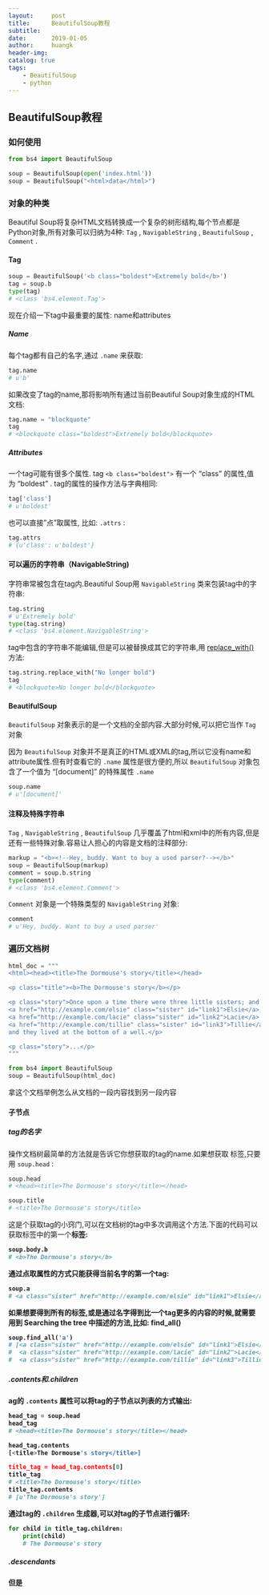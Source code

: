 ```yaml
---
layout:     post
title:      BeautifulSoup教程
subtitle:   
date:       2019-01-05
author:     huangk
header-img: 
catalog: true
tags:
    - BeautifulSoup
    - python
---
```


## BeautifulSoup教程

### 如何使用

```python
from bs4 import BeautifulSoup

soup = BeautifulSoup(open('index.html'))
soup = BeautifulSoup("<html>data</html>")
```

### 对象的种类

Beautiful Soup将复杂HTML文档转换成一个复杂的树形结构,每个节点都是Python对象,所有对象可以归纳为4种: `Tag` , `NavigableString` , `BeautifulSoup` , `Comment` .

#### Tag

```python
soup = BeautifulSoup('<b class="boldest">Extremely bold</b>')
tag = soup.b
type(tag)
# <class 'bs4.element.Tag'>
```

现在介绍一下tag中最重要的属性: name和attributes

##### Name

每个tag都有自己的名字,通过 `.name` 来获取:

```python
tag.name
# u'b'
```

如果改变了tag的name,那将影响所有通过当前Beautiful Soup对象生成的HTML文档:

```python
tag.name = "blockquote"
tag
# <blockquote class="boldest">Extremely bold</blockquote>
```

##### Attributes

一个tag可能有很多个属性. tag `<b class="boldest">` 有一个 “class” 的属性,值为 “boldest” . tag的属性的操作方法与字典相同:

```python
tag['class']
# u'boldest'
```

也可以直接”点”取属性, 比如: `.attrs` :

```python
tag.attrs
# {u'class': u'boldest'}
```

#### 可以遍历的字符串（NavigableString)

字符串常被包含在tag内.Beautiful Soup用 `NavigableString` 类来包装tag中的字符串:

```python
tag.string
# u'Extremely bold'
type(tag.string)
# <class 'bs4.element.NavigableString'>
```

tag中包含的字符串不能编辑,但是可以被替换成其它的字符串,用 [replace_with()](https://www.crummy.com/software/BeautifulSoup/bs4/doc/index.zh.html#replace-with) 方法:

```python
tag.string.replace_with("No longer bold")
tag
# <blockquote>No longer bold</blockquote>
```

#### BeautifulSoup

`BeautifulSoup` 对象表示的是一个文档的全部内容.大部分时候,可以把它当作 `Tag` 对象

因为 `BeautifulSoup` 对象并不是真正的HTML或XML的tag,所以它没有name和attribute属性.但有时查看它的 `.name` 属性是很方便的,所以 `BeautifulSoup` 对象包含了一个值为 “[document]” 的特殊属性 `.name`

```python
soup.name
# u'[document]'
```

#### 注释及特殊字符串

`Tag` , `NavigableString` , `BeautifulSoup` 几乎覆盖了html和xml中的所有内容,但是还有一些特殊对象.容易让人担心的内容是文档的注释部分:

```python
markup = "<b><!--Hey, buddy. Want to buy a used parser?--></b>"
soup = BeautifulSoup(markup)
comment = soup.b.string
type(comment)
# <class 'bs4.element.Comment'>
```

`Comment` 对象是一个特殊类型的 `NavigableString` 对象:

```python
comment
# u'Hey, buddy. Want to buy a used parser'
```

### 遍历文档树

```python
html_doc = """
<html><head><title>The Dormouse's story</title></head>

<p class="title"><b>The Dormouse's story</b></p>

<p class="story">Once upon a time there were three little sisters; and their names were
<a href="http://example.com/elsie" class="sister" id="link1">Elsie</a>,
<a href="http://example.com/lacie" class="sister" id="link2">Lacie</a> and
<a href="http://example.com/tillie" class="sister" id="link3">Tillie</a>;
and they lived at the bottom of a well.</p>

<p class="story">...</p>
"""

from bs4 import BeautifulSoup
soup = BeautifulSoup(html_doc)
```

拿这个文档举例怎么从文档的一段内容找到另一段内容

#### 子节点

##### tag的名字

操作文档树最简单的方法就是告诉它你想获取的tag的name.如果想获取 <head> 标签,只要用 `soup.head` :

```python
soup.head
# <head><title>The Dormouse's story</title></head>

soup.title
# <title>The Dormouse's story</title>
```

这是个获取tag的小窍门,可以在文档树的tag中多次调用这个方法.下面的代码可以获取<body>标签中的第一个<b>标签:

```python
soup.body.b
# <b>The Dormouse's story</b>
```

通过点取属性的方式只能获得当前名字的第一个tag:

```python
soup.a
# <a class="sister" href="http://example.com/elsie" id="link1">Elsie</a>
```

如果想要得到所有的<a>标签,或是通过名字得到比一个tag更多的内容的时候,就需要用到 Searching the tree 中描述的方法,比如: find_all()

```python
soup.find_all('a')
# [<a class="sister" href="http://example.com/elsie" id="link1">Elsie</a>,
#  <a class="sister" href="http://example.com/lacie" id="link2">Lacie</a>,
#  <a class="sister" href="http://example.com/tillie" id="link3">Tillie</a>]
```

##### .contents和.children

ag的 `.contents` 属性可以将tag的子节点以列表的方式输出:

```python
head_tag = soup.head
head_tag
# <head><title>The Dormouse's story</title></head>

head_tag.contents
[<title>The Dormouse's story</title>]

title_tag = head_tag.contents[0]
title_tag
# <title>The Dormouse's story</title>
title_tag.contents
# [u'The Dormouse's story']
```

通过tag的 `.children` 生成器,可以对tag的子节点进行循环:

```python
for child in title_tag.children:
    print(child)
    # The Dormouse's story
```

##### .descendants

但是<title>标签也包含一个子节点:字符串 “The Dormouse’s story”,这种情况下字符串 “The Dormouse’s story”也属于<head>标签的子孙节点. `.descendants` 属性可以对所有tag的子孙节点进行递归循环:

```python
for child in head_tag.descendants:
    print(child)
    # <title>The Dormouse's story</title>
    # The Dormouse's story
```

##### .string, .strings和stripped_strings

如果tag中包含多个字符串可以使用 `.strings` 来循环获取:

```python
for string in soup.strings:
    print(repr(string))
    # u"The Dormouse's story"
    # u'\n\n'
    # u"The Dormouse's story"
    # u'\n\n'
    # u'Once upon a time there were three little sisters; and their names were\n'
    # u'Elsie'
    # u',\n'
    # u'Lacie'
    # u' and\n'
    # u'Tillie'
    # u';\nand they lived at the bottom of a well.'
    # u'\n\n'
    # u'...'
    # u'\n'
```

输出的字符串中可能包含了很多空格或空行,使用 `.stripped_strings` 可以去除多余空白内容:

```python
for string in soup.stripped_strings:
    print(repr(string))
    # u"The Dormouse's story"
    # u"The Dormouse's story"
    # u'Once upon a time there were three little sisters; and their names were'
    # u'Elsie'
    # u','
    # u'Lacie'
    # u'and'
    # u'Tillie'
    # u';\nand they lived at the bottom of a well.'
    # u'...'
```

全部是空格的行会被忽略掉,段首和段末的空白会被删除

#### 父节点

##### .parent

通过 `.parent` 属性来获取某个元素的父节点.在例子“爱丽丝”的文档中,<head>标签是<title>标签的父节点:

```python
title_tag = soup.title
title_tag
# <title>The Dormouse's story</title>
title_tag.parent
# <head><title>The Dormouse's story</title></head>
```

##### .parents

通过元素的 `.parents` 属性可以递归得到元素的所有父辈节点,下面的例子使用了 `.parents` 方法遍历了<a>标签到根节点的所有节点.

```python
link = soup.a
link
# <a class="sister" href="http://example.com/elsie" id="link1">Elsie</a>
for parent in link.parents:
    if parent is None:
        print(parent)
    else:
        print(parent.name)
# p
# body
# html
# [document]
# None
```

#### 兄弟节点

看一段简单的例子:

```python
sibling_soup = BeautifulSoup("<a><b>text1</b><c>text2</c></b></a>")
print(sibling_soup.prettify())
# <html>
#  <body>
#   <a>
#    <b>
#     text1
#    </b>
#    <c>
#     text2
#    </c>
#   </a>
#  </body>
# </html>
```

因为<b>标签和<c>标签是同一层:他们是同一个元素的子节点,所以<b>和<c>可以被称为兄弟节点.一段文档以标准格式输出时,兄弟节点有相同的缩进级别.在代码中也可以使用这种关系.

#### 回退和前进

### 搜索文档树

#### 过滤器

##### 字符串

最简单的过滤器是字符串.在搜索方法中传入一个字符串参数,Beautiful Soup会查找与字符串完整匹配的内容,下面的例子用于查找文档中所有的<b>标签:

```python
soup.find_all('b')
# [<b>The Dormouse's story</b>]
```

如果传入字节码参数,Beautiful Soup会当作UTF-8编码,可以传入一段Unicode 编码来避免Beautiful Soup解析编码出错

##### 正则表达式

如果传入正则表达式作为参数,Beautiful Soup会通过正则表达式的 `match()` 来匹配内容.下面例子中找出所有以b开头的标签,这表示<body>和<b>标签都应该被找到:

```python
import re
for tag in soup.find_all(re.compile("^b")):
    print(tag.name)
# body
# b
```

下面代码找出所有名字中包含”t”的标签:

```python
for tag in soup.find_all(re.compile("t")):
    print(tag.name)
# html
# title
```

##### 列表

如果传入列表参数,Beautiful Soup会将与列表中任一元素匹配的内容返回.下面代码找到文档中所有<a>标签和<b>标签:

```python
soup.find_all(["a", "b"])
# [<b>The Dormouse's story</b>,
#  <a class="sister" href="http://example.com/elsie" id="link1">Elsie</a>,
#  <a class="sister" href="http://example.com/lacie" id="link2">Lacie</a>,
#  <a class="sister" href="http://example.com/tillie" id="link3">Tillie</a>]
```

##### True

##### 方法

如果没有合适过滤器,那么还可以定义一个方法,方法只接受一个元素参数 ,如果这个方法返回 `True` 表示当前元素匹配并且被找到,如果不是则反回 `False`

下面方法校验了当前元素,如果包含 `class` 属性却不包含 `id` 属性,那么将返回 `True`:

```python
def has_class_but_no_id(tag):
    return tag.has_attr('class') and not tag.has_attr('id')
```

将这个方法作为参数传入 `find_all()` 方法,将得到所有<p>标签:

```python
soup.find_all(has_class_but_no_id)
# [<p class="title"><b>The Dormouse's story</b></p>,
#  <p class="story">Once upon a time there were...</p>,
#  <p class="story">...</p>]
```

返回结果中只有<p>标签没有<a>标签,因为<a>标签还定义了”id”,没有返回<html>和<head>,因为<html>和<head>中没有定义”class”属性.

#### find_all()

find_all( name, attrs, recursive , text, **kwargs)

`find_all()` 方法搜索当前tag的所有tag子节点,并判断是否符合过滤器的条件.这里有几个例子:

```python
soup.find_all("title")
# [<title>The Dormouse's story</title>]

soup.find_all("p", "title")
# [<p class="title"><b>The Dormouse's story</b></p>]

soup.find_all("a")
# [<a class="sister" href="http://example.com/elsie" id="link1">Elsie</a>,
#  <a class="sister" href="http://example.com/lacie" id="link2">Lacie</a>,
#  <a class="sister" href="http://example.com/tillie" id="link3">Tillie</a>]

soup.find_all(id="link2")
# [<a class="sister" href="http://example.com/lacie" id="link2">Lacie</a>]

import re
soup.find(text=re.compile("sisters"))
# u'Once upon a time there were three little sisters; and their names were\n'
```

##### name参数

`name` 参数可以查找所有名字为 `name` 的tag,字符串对象会被自动忽略掉.

简单的用法如下:

```python
soup.find_all("title")
# [<title>The Dormouse's story</title>]
```

重申: 搜索 `name` 参数的值可以使任一类型的 [过滤器](https://www.crummy.com/software/BeautifulSoup/bs4/doc/index.zh.html#id25) ,字符窜,正则表达式,列表,方法或是 `True` .

##### keyword参数

如果一个指定名字的参数不是搜索内置的参数名,搜索时会把该参数当作指定名字tag的属性来搜索,如果包含一个名字为 `id` 的参数,Beautiful Soup会搜索每个tag的”id”属性.

```python
soup.find_all(id='link2')
# [<a class="sister" href="http://example.com/lacie" id="link2">Lacie</a>]
```

如果传入 `href` 参数,Beautiful Soup会搜索每个tag的”href”属性:

```python
soup.find_all(href=re.compile("elsie"))
# [<a class="sister" href="http://example.com/elsie" id="link1">Elsie</a>]
```

搜索指定名字的属性时可以使用的参数值包括 [字符串](https://www.crummy.com/software/BeautifulSoup/bs4/doc/index.zh.html#id27) , [正则表达式](https://www.crummy.com/software/BeautifulSoup/bs4/doc/index.zh.html#id28) , [列表](https://www.crummy.com/software/BeautifulSoup/bs4/doc/index.zh.html#id29), [True](https://www.crummy.com/software/BeautifulSoup/bs4/doc/index.zh.html#true) .

使用多个指定名字的参数可以同时过滤tag的多个属性:

```python
soup.find_all(href=re.compile("elsie"), id='link1')
# [<a class="sister" href="http://example.com/elsie" id="link1">three</a>]
```

#### find()

find( [name](https://www.crummy.com/software/BeautifulSoup/bs4/doc/index.zh.html#id32) , [attrs](https://www.crummy.com/software/BeautifulSoup/bs4/doc/index.zh.html#css) , [recursive](https://www.crummy.com/software/BeautifulSoup/bs4/doc/index.zh.html#recursive) , [text](https://www.crummy.com/software/BeautifulSoup/bs4/doc/index.zh.html#text) , [**kwargs](https://www.crummy.com/software/BeautifulSoup/bs4/doc/index.zh.html#keyword) )

`find_all()` 方法将返回文档中符合条件的所有tag,尽管有时候我们只想得到一个结果.比如文档中只有一个<body>标签,那么使用 `find_all()` 方法来查找<body>标签就不太合适, 使用 `find_all` 方法并设置 `limit=1` 参数不如直接使用 `find()` 方法.下面两行代码是等价的:

```python
soup.find_all('title', limit=1)
# [<title>The Dormouse's story</title>]

soup.find('title')
# <title>The Dormouse's story</title>
```

唯一的区别是 `find_all()` 方法的返回结果是值包含一个元素的列表,而 `find()` 方法直接返回结果.

`find_all()` 方法没有找到目标是返回空列表, `find()` 方法找不到目标时,返回 `None` .

```python
print(soup.find("nosuchtag"))
# None
```

`soup.head.title` 是 [tag的名字](https://www.crummy.com/software/BeautifulSoup/bs4/doc/index.zh.html#id17) 方法的简写.这个简写的原理就是多次调用当前tag的 `find()` 方法:

```python
soup.head.title
# <title>The Dormouse's story</title>

soup.find("head").find("title")
# <title>The Dormouse's story</title>
```